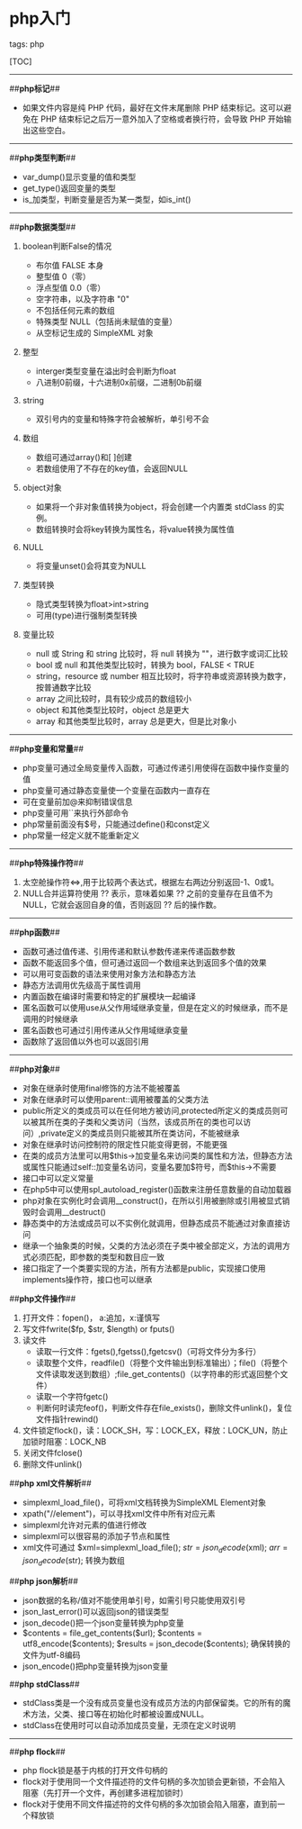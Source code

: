 ﻿#  php入门

tags: php

[TOC]

----------
##**php标记**##

 - 如果文件内容是纯 PHP 代码，最好在文件末尾删除 PHP 结束标记。这可以避免在 PHP 结束标记之后万一意外加入了空格或者换行符，会导致 PHP 开始输出这些空白。

---
##**php类型判断**##
- var_dump()显示变量的值和类型
- get_type()返回变量的类型
- is_加类型，判断变量是否为某一类型，如is_int()

---
##**php数据类型**##

1. boolean判断False的情况
   - 布尔值 FALSE 本身
   - 整型值 0（零）
   - 浮点型值 0.0（零）
   - 空字符串，以及字符串 "0"
   - 不包括任何元素的数组
   - 特殊类型 NULL（包括尚未赋值的变量）
   - 从空标记生成的 SimpleXML 对象
   
2. 整型
   - interger类型变量在溢出时会判断为float  
   - 八进制0前缀，十六进制0x前缀，二进制0b前缀
   
3. string
   - 双引号内的变量和特殊字符会被解析，单引号不会

4. 数组
   - 数组可通过array()和[  ]创建
   - 若数组使用了不存在的key值，会返回NULL
   
5. object对象
   - 如果将一个非对象值转换为object，将会创建一个内置类 stdClass 的实例。
   - 数组转换时会将key转换为属性名，将value转换为属性值
   
6. NULL
   - 将变量unset()会将其变为NULL

7. 类型转换
   - 隐式类型转换为float>int>string
   - 可用(type)进行强制类型转换

8. 变量比较
   - null 或 String 和 string 比较时，将 null 转换为 ""，进行数字或词汇比较
   - bool 或 null 和其他类型比较时，转换为 bool，FALSE < TRUE
   - string，resource 或 number 相互比较时，将字符串或资源转换为数字，按普通数字比较
   - array 之间比较时，具有较少成员的数组较小
   - object 和其他类型比较时，object 总是更大
   - array 和其他类型比较时，array 总是更大，但是比对象小
   
------

##**php变量和常量**##

 - php变量可通过全局变量传入函数，可通过传递引用使得在函数中操作变量的值
 - php变量可通过静态变量使一个变量在函数内一直存在
 - 可在变量前加@来抑制错误信息
 - php变量可用\`\`来执行外部命令
 - php常量前面没有\$号，只能通过define()和const定义
 - php常量一经定义就不能重新定义

------

##**php特殊操作符**##

 1. 太空舱操作符<=>,用于比较两个表达式，根据左右两边分别返回-1、0或1。
 2.  NULL合并运算符使用 ?? 表示，意味着如果 ?? 之前的变量存在且值不为NULL，它就会返回自身的值，否则返回 ?? 后的操作数。

--------- 
##**php函数**##
 - 函数可通过值传递、引用传递和默认参数传递来传递函数参数
 - 函数不能返回多个值，但可通过返回一个数组来达到返回多个值的效果
 - 可以用可变函数的语法来使用对象方法和静态方法
 - 静态方法调用优先级高于属性调用
 - 内置函数在编译时需要和特定的扩展模块一起编译
 - 匿名函数可以使用use从父作用域继承变量，但是在定义的时候继承，而不是调用的时候继承
 - 匿名函数也可通过引用传递从父作用域继承变量
 - 函数除了返回值以外也可以返回引用
 
------
##**php对象**##
  - 对象在继承时使用final修饰的方法不能被覆盖
  - 对象在继承时可以使用parent::调用被覆盖的父类方法
  - public所定义的类成员可以在任何地方被访问,protected所定义的类成员则可以被其所在类的子类和父类访问（当然，该成员所在的类也可以访问）,private定义的类成员则只能被其所在类访问，不能被继承
  - 对象在继承时访问控制符的限定性只能变得更弱，不能更强
  - 在类的成员方法里可以用\$this->加变量名来访问类的属性和方法，但静态方法或属性只能通过self::加变量名访问，变量名要加\$符号，而\$this->不需要
  - 接口中可以定义常量
  - 在php5中可以使用spl_autoload_register()函数来注册任意数量的自动加载器
  - php对象在实例化时会调用\__construct()，在所以引用被删除或引用被显式销毁时会调用\__destruct()
  - 静态类中的方法或成员可以不实例化就调用，但静态成员不能通过对象直接访问
  - 继承一个抽象类的时候，父类的方法必须在子类中被全部定义，方法的调用方式必须匹配，即参数的类型和数目应一致
  - 接口指定了一个类要实现的方法，所有方法都是public，实现接口使用implements操作符，接口也可以继承

##**php文件操作**##
  1. 打开文件：fopen()， a:追加，x:谨慎写
  2. 写文件fwrite(\$fp, \$str, \$length) or fputs()
  3. 读文件 
     - 读取一行文件：fgets(),fgetss(),fgetcsv()（可将文件分为多行）
     - 读取整个文件，readfile()（将整个文件输出到标准输出）；file()（将整个文件读取发送到数组）;file_get_contents()（以字符串的形式返回整个文件）
     - 读取一个字符fgetc()
     - 判断何时读完feof()，判断文件存在file_exists()，删除文件unlink()，复位文件指针rewind()
  4. 文件锁定flock()，读：LOCK_SH，写：LOCK_EX，释放：LOCK_UN，防止加锁时阻塞：LOCK_NB
  5. 关闭文件fclose()
  6. 删除文件unlink()
  
##**php xml文件解析**##
 - simplexml_load_file()，可将xml文档转换为SimpleXML Element对象
 - xpath("//element")，可以寻找xml文件中所有对应元素
 - simplexml允许对元素的值进行修改
 - simplexml可以很容易的添加子节点和属性
 - xml文件可通过 $xml=simplexml_load_file(); $str = json_decode($xml); $arr = json_decode($str); 转换为数组
 
##**php json解析**##
 - json数据的名称/值对不能使用单引号，如需引号只能使用双引号
 - json_last_error()可以返回json的错误类型
 - json_decode()把一个json变量转换为php变量
 - \$contents = file_get_contents(\$url); \$contents = utf8_encode(\$contents); \$results = json_decode(\$contents);  确保转换的文件为utf-8编码
 - json_encode()把php变量转换为json变量
 
##**php stdClass**##
 - stdClass类是一个没有成员变量也没有成员方法的内部保留类。它的所有的魔术方法，父类、接口等在初始化时都被设置成NULL。
 - stdClass在使用时可以自动添加成员变量，无须在定义时说明

---------------------------
##**php flock**##
 - php flock锁是基于内核的打开文件句柄的
 - flock对于使用同一个文件描述符的文件句柄的多次加锁会更新锁，不会陷入阻塞（先打开一个文件，再创建多进程加锁时）
 - flock对于使用不同文件描述符的文件句柄的多次加锁会陷入阻塞，直到前一个释放锁
  